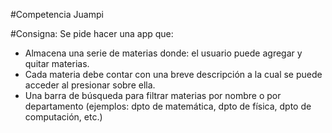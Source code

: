 #Competencia Juampi

#Consigna:
Se pide hacer una app que:
- Almacena una serie de materias donde: el usuario puede agregar y quitar materias.
- Cada materia debe contar con una breve descripción a la cual se puede acceder al presionar sobre ella.
- Una barra de búsqueda para filtrar materias por nombre o por departamento (ejemplos: dpto de matemática, dpto de física, dpto de computación, etc.)
